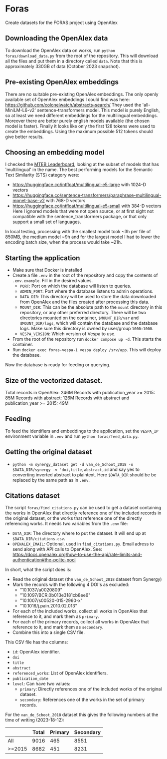 # Foras
Create datasets for the FORAS project using OpenAlex

## Downloading the OpenAlex data
To download the OpenAlex data on works, run `python foras/download_data.py` from the
root of the repository. This will download all the files and put them in a directory
called `data`. Note that this is approximately 330GB of data (October 2023 snapshot).

## Pre-existing OpenAlex embeddings
There are no suitable pre-existing OpenAlex embeddings.
The only openly available set of OpenAlex embeddings I could find was here:
https://github.com/colonelwatch/abstracts-search/
They used the 'all-MiniLM-L6-v2' sentence-transformers model. This model is purely
English, so at least we need different embeddings for the multilingual embeddings.
Moreover there are better purely english models available (the chosen model is faster).
Finally it looks like only the first 128 tokens were used to create the embeddings.
Using the maximum possible 512 tokens should give better results. 

## Choosing an embedding model
I checked the [MTEB Leaderboard](https://huggingface.co/spaces/mteb/leaderboard),
looking at the subset of models that has 'multilingual' in the name. The best performing
models for the Semantic Text Similarity (STS) category were:
- https://huggingface.co/intfloat/multilingual-e5-large with 1024-D vectors
- https://huggingface.co/sentence-transformers/paraphrase-multilingual-mpnet-base-v2 with 768-D vectors
- https://huggingface.co/intfloat/multilingual-e5-small with 384-D vectors
Here I ignored models that were not open source, or at first sight not compatible with
the sentence_transformers package, or that only support a small set of languages.

In local testing, processing with the smallest model took ~3h per file of 850MB,
the medium model ~9h and for the largest model I had to lower the encoding batch size,
when the process would take ~21h.

## Starting the application
- Make sure that Docker is installed
- Create a file `.env` in the root of the repository and copy the contents of `.env.example`. Fill in the desired values. 
    - `PORT`: Port on which the database will listen to queries.
    - `ADMIN_PORT`: Port where the database listens to admin operations.
    - `DATA_DIR`: This directory will be used to store the data downloaded from OpenAlex and the files created after processing this data.
    - `MOUNT_DIR`: This can be the absolute path to the `mount` directory in this repository, or any other preferred directory. There will be two directories mounted on the container, `$MOUNT_DIR/var` and `$MOUNT_DIR/logs`, which will contain the database and the database logs. Make sure this directory is owned by user/group `1000:1000`.
    - `VESPA_VERSION`: Which version of Vespa to use.
- From the root of the repository run `docker compose up -d`. This starts the container.
- Run `docker exec foras-vespa-1 vespa deploy /srv/app`. This will deploy the database.

Now the database is ready for feeding or querying.

## Size of the vectorized dataset.
Total records in OpenAlex: 246M
Records with publication_year >= 2015: 85M
Records with abstract: 126M
Records with abstract and publication_year >= 2015: 49M

## Feeding
To feed the identifiers and embeddings to the application, set the `VESPA_IP` environment variable in `.env` and run `python foras/feed_data.py`.

## Getting the original dataset
- `python -m synergy_dataset get -d van_de_Schoot_2018 -o $DATA_DIR/synergy -v 'doi,title,abstract,id` and say yes to converting inverted abstract to plaintext. Here `$DATA_DIR` should be be replaced by the same path as in `.env`.

## Citations dataset
The script `foras/find_citations.py` can be used to get a dataset containing the works in OpenAlex that directly reference one of the included records in the original dataset, or the works that reference one of the directly referencing works. It needs two variables from the `.env` file:
- `DATA_DIR`: The directory where to put the dataset. It will end up at `$DATA_DIR/citations.csv`.
- `OPENALEX_EMAIL`: Optional, used in `find_citations.py`. Email adress to send along with API calls to OpenAlex. See: https://docs.openalex.org/how-to-use-the-api/rate-limits-and-authentication#the-polite-pool

In short, what the script does is:
- Read the original dataset (the `van_de_Schoot_2018` dataset from Synergy)
- Mark the records with the following 4 DOI's as excluded:
    - "10.1037/a0020809"
    - "10.1097/BCR.0b013e3181cb8ee6"
    - "10.1007/s00520-015-2960-x"
    - "10.1016/j.pain.2010.02.013"
- For each of the included works, collect all works in OpenAlex that reference to it, and mark them as `primary`.
- For each of the primary records, collect all works in OpenAlex that reference to it, and mark them as `secondary`.
- Combine this into a single CSV file.

This CSV file has the columns:
- `id`: OpenAlex identifier.
- `doi`
- `title`
- `abstract`
- `referenced_works`: List of OpenAlex identifiers.
- `publication_date`
- `level`: Can have two values:
    - `primary`: Directly references one of the included works of the original dataset.
    - `secondary`: References one of the works in the set of primary records.

For the `van_de_Schoot_2018` dataset this gives the following numbers at the time of writing (2023-18-12):

|        | Total | Primary | Secondary |
|--------|-------|---------|-----------|
| All    | 9016  | 465     | 8551      |
| >=2015 | 8682  | 451     | 8231      |
